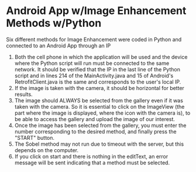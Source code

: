 # Android App w/Image Enhancement Methods w/Python
 Six different methods for Image Enhancement were coded in Python and connected to an Android App through an IP
 
1. Both the cell phone in which the application will be used and the device where the Python script will run must be connected to the same network. It should be verified that the IP in the last line of the Python script and in lines 214 of the MainActivity.java and 15 of Android's RetrofitClient.java is the same and corresponds to the user's local IP.
2. If the image is taken with the camera, it should be horizontal for better results.
3. The image should ALWAYS be selected from the gallery even if it was taken with the camera. So it is essential to click on the ImageView (the part where the image is displayed, where the icon with the camera is), to be able to access the gallery and upload the image of our interest.
4. Once the image has been selected from the gallery, you must enter the number corresponding to the desired method, and finally press the "START" button.
5. The Sobel method may not run due to timeout with the server, but this depends on the computer.
6. If you click on start and there is nothing in the editText, an error message will be sent indicating that a method must be selected.

